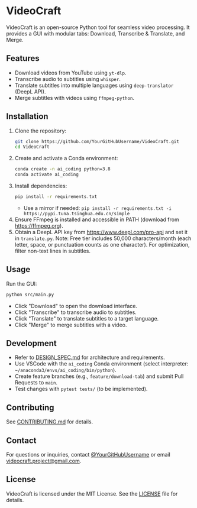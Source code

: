 # VideoCraft

VideoCraft is an open-source Python tool for seamless video processing. It provides a GUI with modular tabs: Download, Transcribe & Translate, and Merge.

## Features
- Download videos from YouTube using `yt-dlp`.
- Transcribe audio to subtitles using `whisper`.
- Translate subtitles into multiple languages using `deep-translator` (DeepL API).
- Merge subtitles with videos using `ffmpeg-python`.

## Installation
1. Clone the repository:
   ```bash
   git clone https://github.com/YourGitHubUsername/VideoCraft.git
   cd VideoCraft
   ```
2. Create and activate a Conda environment:
   ```bash
   conda create -n ai_coding python=3.8
   conda activate ai_coding
   ```
3. Install dependencies:
   ```bash
   pip install -r requirements.txt
   ```
   - Use a mirror if needed: `pip install -r requirements.txt -i https://pypi.tuna.tsinghua.edu.cn/simple`
4. Ensure FFmpeg is installed and accessible in PATH (download from https://ffmpeg.org).
5. Obtain a DeepL API key from https://www.deepl.com/pro-api and set it in `translate.py`. Note: Free tier includes 50,000 characters/month (each letter, space, or punctuation counts as one character). For optimization, filter non-text lines in subtitles.

## Usage
Run the GUI:
```bash
python src/main.py
```
- Click "Download" to open the download interface.
- Click "Transcribe" to transcribe audio to subtitles.
- Click "Translate" to translate subtitles to a target language.
- Click "Merge" to merge subtitles with a video.

## Development
- Refer to [DESIGN_SPEC.md](DESIGN_SPEC.md) for architecture and requirements.
- Use VSCode with the `ai_coding` Conda environment (select interpreter: `~/anaconda3/envs/ai_coding/bin/python`).
- Create feature branches (e.g., `feature/download-tab`) and submit Pull Requests to `main`.
- Test changes with `pytest tests/` (to be implemented).

## Contributing
See [CONTRIBUTING.md](CONTRIBUTING.md) for details.

## Contact
For questions or inquiries, contact [@YourGitHubUsername](https://github.com/YourGitHubUsername) or email [videocraft.project@gmail.com](mailto:videocraft.project@gmail.com).

## License
VideoCraft is licensed under the MIT License. See the [LICENSE](LICENSE) file for details.